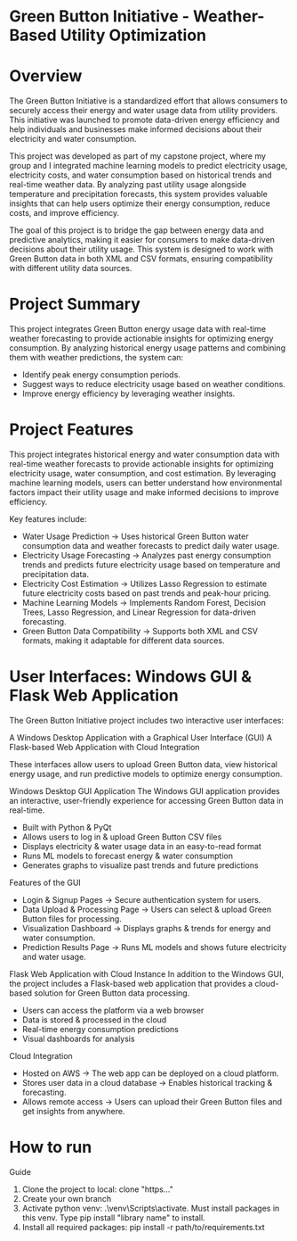 # Green Button Initiative - Weather-Based Utility Optimization
# Overview
The Green Button Initiative is a standardized effort that allows consumers to securely access their energy and water usage data from utility providers. This initiative was launched to promote data-driven energy efficiency and help individuals and businesses make informed decisions about their electricity and water consumption.

This project was developed as part of my capstone project, where my group and I integrated machine learning models to predict electricity usage, electricity costs, and water consumption based on historical trends and real-time weather data. By analyzing past utility usage alongside temperature and precipitation forecasts, this system provides valuable insights that can help users optimize their energy consumption, reduce costs, and improve efficiency.

The goal of this project is to bridge the gap between energy data and predictive analytics, making it easier for consumers to make data-driven decisions about their utility usage. This system is designed to work with Green Button data in both XML and CSV formats, ensuring compatibility with different utility data sources.

# Project Summary
This project integrates Green Button energy usage data with real-time weather forecasting to provide actionable insights for optimizing energy consumption. By analyzing historical energy usage patterns and combining them with weather predictions, the system can:

- Identify peak energy consumption periods.
- Suggest ways to reduce electricity usage based on weather conditions.
- Improve energy efficiency by leveraging weather insights.

# Project Features
This project integrates historical energy and water consumption data with real-time weather forecasts to provide actionable insights for optimizing electricity usage, water consumption, and cost estimation. By leveraging machine learning models, users can better understand how environmental factors impact their utility usage and make informed decisions to improve efficiency.

 Key features include:

- Water Usage Prediction → Uses historical Green Button water consumption data and weather forecasts to predict daily water usage.
- Electricity Usage Forecasting → Analyzes past energy consumption trends and predicts future electricity usage based on temperature and precipitation data.
- Electricity Cost Estimation → Utilizes Lasso Regression to estimate future electricity costs based on past trends and peak-hour pricing.
- Machine Learning Models → Implements Random Forest, Decision Trees, Lasso Regression, and Linear Regression for data-driven forecasting.
- Green Button Data Compatibility → Supports both XML and CSV formats, making it adaptable for different data sources.

#  User Interfaces: Windows GUI & Flask Web Application
The Green Button Initiative project includes two interactive user interfaces:

A Windows Desktop Application with a Graphical User Interface (GUI)
A Flask-based Web Application with Cloud Integration

These interfaces allow users to upload Green Button data, view historical energy usage, and run predictive models to optimize energy consumption.

Windows Desktop GUI Application
The Windows GUI application provides an interactive, user-friendly experience for accessing Green Button data in real-time.

- Built with Python & PyQt
- Allows users to log in & upload Green Button CSV files
- Displays electricity & water usage data in an easy-to-read format
- Runs ML models to forecast energy & water consumption
- Generates graphs to visualize past trends and future predictions

Features of the GUI
- Login & Signup Pages → Secure authentication system for users.
- Data Upload & Processing Page → Users can select & upload Green Button files for processing.
- Visualization Dashboard → Displays graphs & trends for energy and water consumption.
- Prediction Results Page → Runs ML models and shows future electricity and water usage.

Flask Web Application with Cloud Instance
In addition to the Windows GUI, the project includes a Flask-based web application that provides a cloud-based solution for Green Button data processing.

- Users can access the platform via a web browser
- Data is stored & processed in the cloud
- Real-time energy consumption predictions
- Visual dashboards for analysis

Cloud Integration
- Hosted on AWS → The web app can be deployed on a cloud platform.
- Stores user data in a cloud database → Enables historical tracking & forecasting.
- Allows remote access → Users can upload their Green Button files and get insights from anywhere.

# How to run
Guide
1. Clone the project to local: clone "https..."
2. Create your own branch
3. Activate python venv: .\venv\Scripts\activate. Must install packages in this venv. Type pip install "library name" to install.
4. Install all required packages: pip install -r path/to/requirements.txt
